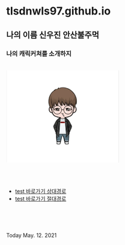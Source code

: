 # tlsdnwls97.github.io

## 나의 이름 신우진 안산불주먹


<h3>나의 캐릭커쳐를 소개하지</h3>
<br>
<img src="KakaoTalk_20210512_230229605.jpg"
width="300px" >

<br><br>

  - [test 바로가기 상대경로](NewPage.md)
  - [test 바로가기 절대경로](./NewPage.md)

<br><br><br>

Today May. 12. 2021
